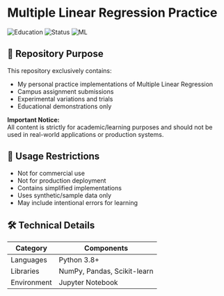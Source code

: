 # Multiple Linear Regression Practice 

![Education](https://img.shields.io/badge/Purpose-Education_only-blueviolet)
![Status](https://img.shields.io/badge/Status-Practice_Work-lightgrey)
![ML](https://img.shields.io/badge/Algorithm-Multiple_Linear_Regression-orange)

## 📜 Repository Purpose
This repository exclusively contains:
- My personal practice implementations of Multiple Linear Regression
- Campus assignment submissions
- Experimental variations and trials
- Educational demonstrations only

**Important Notice:**  
All content is strictly for academic/learning purposes and should not be used in real-world applications or production systems.


## 🚫 Usage Restrictions
- Not for commercial use
- Not for production deployment
- Contains simplified implementations
- Uses synthetic/sample data only
- May include intentional errors for learning

## 🛠️ Technical Details
| Category        | Components                         |
|-----------------|------------------------------------|
| Languages       | Python 3.8+                        |
| Libraries       | NumPy, Pandas, Scikit-learn        |
| Environment     | Jupyter Notebook                   |

